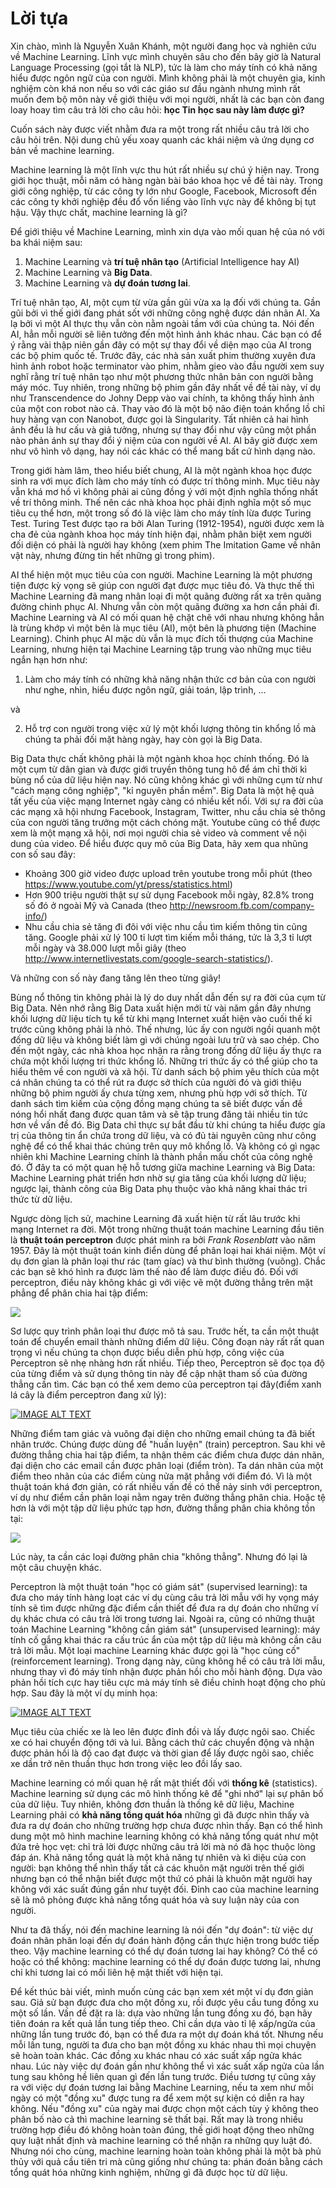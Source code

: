 # Lời tựa 


Xin chào, mình là Nguyễn Xuân Khánh, một người đang học và nghiên cứu về Machine Learning. Lĩnh vực mình chuyên sâu cho đến bây giờ là Natural Language Processing (gọi tắt là NLP), tức là làm cho máy tính có khả năng hiểu được ngôn ngữ của con người. Mình không phải là một chuyên gia, kinh nghiệm còn khá non nếu so với các giáo sư đầu ngành nhưng mình rất muốn đem bộ môn này về giới thiệu với mọi người, nhất là các bạn còn đang loay hoay tìm câu trả lời cho câu hỏi: **học Tin học sau này làm được gì?**

Cuốn sách này được viết nhằm đưa ra một trong rất nhiều câu trả lời cho câu hỏi trên. Nội dung chủ yếu xoay quanh các khái niệm và ứng dụng cơ bản về machine learning.  

Machine learning là một lĩnh vực thu hút rất nhiều sự chú ý hiện nay. Trong giới học thuật, mỗi năm có hàng ngàn bài báo khoa học về đề tài này. Trong giới công nghiệp, từ các công ty lớn như Google, Facebook, Microsoft đến các công ty khởi nghiệp đều đổ vốn liếng vào lĩnh vực này để không bị tụt hậu. Vậy thực chất, machine learning là gì?

Để giới thiệu về Machine Learning, mình xin dựa vào mối quan hệ của nó với ba khái niệm sau:
1. Machine Learning và **trí tuệ nhân tạo** (Artificial Intelligence hay AI)
2. Machine Learning và **Big Data**.
3. Machine Learning và **dự đoán tương lai**.

Trí tuệ nhân tạo, AI, một cụm từ vừa gần gũi vừa xa lạ đối với chúng ta. Gần gũi bởi vì thế giới đang phát sốt với những công nghệ được dán nhãn AI. Xa lạ bởi vì một AI thực thụ vẫn còn nằm ngoài tầm với của chúng ta. Nói đến AI, hẳn mỗi người sẽ liên tưởng đến một hình ảnh khác nhau. Các bạn có để ý rằng vài thập niên gần đây có một sự thay đổi về diện mạo của AI trong các bộ phim quốc tế. Trước đây, các nhà sản xuất phim thường xuyên đưa hình ảnh robot hoặc terminator vào phim, nhằm gieo vào đầu người xem suy nghĩ rằng trí tuệ nhân tạo như một phương thức nhân bản con người bằng máy móc. Tuy nhiên, trong những bộ phim gần đây nhất về đề tài này, ví dụ như Transcendence do Johny Depp vào vai chính, ta không thấy hình ảnh của một con robot nào cả. Thay vào đó là một bộ não điện toán khổng lồ chỉ huy hàng vạn con Nanobot, được gọi là Singularity. Tất nhiên cả hai hình ảnh đều là hư cấu và giả tưởng, nhưng sự thay đổi như vậy cũng một phần nào phản ánh sự thay đổi ý niệm của con người về AI. AI bây giờ được xem như vô hình vô dạng, hay nói các khác có thể mang bất cứ hình dạng nào.

Trong giới hàm lâm, theo hiểu biết chung, AI là một ngành khoa học được sinh ra với mục đích làm cho máy tính có được trí thông minh. Mục tiêu này vẫn khá mơ hồ vì không phải ai cũng đồng ý với một định nghĩa thống nhất về trí thông minh. Thế nên các nhà khoa học phải định nghĩa một số mục tiêu cụ thể hơn, một trong số đó là việc làm cho máy tính lừa được Turing Test. Turing Test được tạo ra bởi Alan Turing (1912-1954), người được xem là cha đẻ của ngành khoa học máy tính hiện đại, nhằm phân biệt xem người đối diện có phải là người hay không (xem phim The Imitation Game về nhân vật này, nhưng đừng tin hết những gì trong phim).

AI thể hiện một mục tiêu của con người. Machine Learning là một phương tiện được kỳ vọng sẽ giúp con người đạt được mục tiêu đó. Và thực thế thì Machine Learning đã mang nhân loại đi một quãng đường rất xa trên quãng đường chinh phục AI. Nhưng vẫn còn một quãng đường xa hơn cần phải đi. Machine Learning và AI có mối quan hệ chặt chẽ với nhau nhưng không hẳn là trùng khớp vì một bên là mục tiêu (AI), một bên là phương tiện (Machine Learning). Chinh phục AI mặc dù vẫn là mục đích tối thượng của Machine Learning, nhưng hiện tại Machine Learning tập trung vào những mục tiêu ngắn hạn hơn như:

1. Làm cho máy tính có những khả năng nhận thức cơ bản của con người như nghe, nhìn, hiểu được ngôn ngữ, giải toán, lập trình, …

và

2. Hỗ trợ con người trong việc xử lý một khối lượng thông tin khổng lồ mà chúng ta phải đối mặt hàng ngày, hay còn gọi là Big Data.

Big Data thực chất không phải là một ngành khoa học chính thống. Đó là một cụm từ dân gian và được giới truyền thông tung hô để ám chỉ thời kì bùng nổ của dữ liệu hiện nay. Nó cũng không khác gì với những cụm từ như "cách mạng công nghiệp", "kỉ nguyên phần mềm". Big Data là một hệ quả tất yếu của việc mạng Internet ngày càng có nhiều kết nối. Với sự ra đời của các mạng xã hội nhưng Facebook, Instagram, Twitter, nhu cầu chia sẻ thông của con người tăng trưởng một cách chóng mặt. Youtube cũng có thể được xem là một mạng xã hội, nơi mọi người chia sẻ video và comment về nội dung của video. Để hiểu được quy mô của Big Data, hãy xem qua nhũng con số sau đây:

+ Khoảng 300 giờ video được upload trên youtube trong mỗi phút (theo https://www.youtube.com/yt/press/statistics.html)
+ Hơn 900 triệu người thật sự sử dụng Facebook mỗi ngày, 82.8% trong số đó ở ngoài Mỹ và Canada (theo http://newsroom.fb.com/company-info/)
+ Nhu cầu chia sẻ tăng đi đôi với việc nhu cầu tìm kiếm thông tin cũng tăng. Google phải xử lý 100 tỉ lượt tìm kiếm mỗi tháng, tức là 3,3 tỉ lượt mỗi ngày và 38.000 lượt mỗi giây (theo http://www.internetlivestats.com/google-search-statistics/).

Và những con số này đang tăng lên theo từng giây!

Bùng nổ thông tin không phải là lý do duy nhất dẫn đến sự ra đời của cụm từ Big Data. Nên nhớ rằng Big Data xuất hiện mới từ vài năm gần đây nhưng khối lượng dữ liệu tích tụ kể từ khi mạng Internet xuất hiện vào cuối thế kỉ trước cũng không phải là nhỏ. Thế nhưng, lúc ấy con người ngồi quanh một đống dữ liệu và không biết làm gì với chúng ngoài lưu trữ và sao chép. Cho đến một ngày, các nhà khoa học nhận ra rằng trong đống dữ liệu ấy thực ra chứa một khối lượng tri thức khổng lồ. Những tri thức ấy có thể giúp cho ta hiểu thêm về con người và xã hội. Từ danh sách bộ phim yêu thích của một cá nhân chúng ta có thể rút ra được sở thích của người đó và giới thiệu những bộ phim người ấy chưa từng xem, nhưng phù hợp với sở thích. Từ danh sách tìm kiếm của cộng đồng mạng chúng ta sẽ biết được vấn đề nóng hổi nhất đang được quan tâm và sẽ tập trung đăng tải nhiều tin tức hơn về vấn đề đó. Big Data chỉ thực sự bắt đầu từ khi chúng ta hiểu được gía trị của thông tin ẩn chứa trong dữ liệu, và có đủ tài nguyên cũng như công nghệ để có thể khai thác chúng trên quy mô khổng lồ. Và không có gì ngạc nhiên khi Machine Learning chính là thành phần mấu chốt của công nghệ đó. Ở đây ta có một quan hệ hỗ tương giữa machine Learning và Big Data: Machine Learning phát triển hơn nhờ sự gia tăng của khối lượng dữ liệu; ngược lại, thành công của Big Data phụ thuộc vào khả năng khai thác tri thức từ dữ liệu.

Ngược dòng lịch sử, machine Learning đã xuất hiện từ rất lâu trước khi mạng Internet ra đời. Một trong những thuật toán machine Learning đầu tiên là **thuật toán perceptron** được phát minh ra bởi *Frank Rosenblatt* vào năm 1957. Đây là một thuật toán kinh điển dùng để phân loại hai khái niệm. Một ví dụ đơn gỉan là phân loại thư rác (tam gíac) và thư bình thường (vuông). Chắc các bạn sẽ khó hình ra được làm thế nào để làm được điều đó. Đối với perceptron, điều này không khác gì với việc vẽ một đường thẳng trên mặt phẳng để phân chia hai tập điểm:

![](http://khanhxnguyen.com/wp-content/uploads/2015/08/Classification1.png)

Sơ lược quy trình phân loại thư được mô tả sau. Trước hết, ta cần một thuật toán để chuyển email thành những điểm dữ liệu. Công đoạn này rất rất quan trọng vì nếu chúng ta chọn được biểu diễn phù hợp, công việc của Perceptron sẽ nhẹ nhàng hơn rất nhiều. Tiếp theo, Perceptron sẽ đọc tọa độ của từng điểm và sử dụng thông tin này để cập nhật tham số của đường thẳng cần tìm. Các bạn có thể xem demo của perceptron tại đây(điểm xanh lá cây là điểm perceptron đang xử lý):

[![IMAGE ALT TEXT](http://img.youtube.com/vi/vGwemZhPlsA/0.jpg)](https://www.youtube.com/watch?v=vGwemZhPlsA "Video Title")

Những điểm tam giác và vuông đại diện cho những email chúng ta đã biết nhãn trước. Chúng được dùng để "huấn luyện" (train) perceptron. Sau khi vẽ đường thẳng chia hai tập điểm, ta nhận thêm các điểm chưa được dán nhãn, đại diện cho các email cần được phân loại (điểm tròn). Ta dán nhãn của một điểm theo nhãn của các điểm cùng nửa mặt phẳng với điểm đó. Vì là một thuật toán khá đơn giản, có rất nhiều vấn đề có thể nảy sinh với perceptron, ví dụ như điểm cần phân loại nằm ngay trên đường thẳng phân chia. Hoặc tệ hơn là với một tập dữ liệu phức tạp hơn, đường thẳng phân chia không tồn tại:

![](http://khanhxnguyen.com/wp-content/uploads/2015/08/Clasification-hard.png)

Lúc này, ta cần các loại đường phân chia "không thẳng". Nhưng đó lại là một câu chuyện khác.

Perceptron là một thuật toán "học có giám sát" (supervised learning): ta đưa cho máy tính hàng loạt các ví dụ cùng câu trả lời mẫu với hy vọng máy tính sẽ tìm được những đặc điểm cần thiết để đưa ra dự đoán cho những ví dụ khác chưa có câu trả lời trong tương lai. Ngoài ra, cũng có những thuật toán Machine Learning "không cần giám sát" (unsupervised learning): máy tính cố gắng khai thác ra cấu trúc ẩn của một tập dữ liệu mà không cần câu trả lời mẫu. Một loại machine Learning khác được gọi là "học củng cố" (reinforcement learning). Trong dạng này, cũng không hề có câu trả lời mẫu, nhưng thay vì đó máy tính nhận được phản hồi cho mỗi hành động. Dựa vào phản hồi tích cực hay tiêu cực mà máy tính sẽ điều chỉnh hoạt động cho phù hợp. Sau đây là một ví dụ minh họa:

[![IMAGE ALT TEXT](http://img.youtube.com/vi/m4J2WLOvrHg/0.jpg)](https://www.youtube.com/watch?v=m4J2WLOvrHg)
 
Mục tiêu của chiếc xe là leo lên được đỉnh đồi và lấy được ngôi sao. Chiếc xe có hai chuyển động tới và lui. Bằng cách thử các chuyển động và nhận được phản hồi là độ cao đạt được và thời gian để lấy được ngôi sao, chiếc xe dần trở nên thuần thục hơn trong việc leo đồi lấy sao.

Machine learning có mối quan hệ rất mật thiết đối với **thống kê** (statistics). Machine learning sử dụng các mô hình thống kê để "ghi nhớ" lại sự phân bố của dữ liệu. Tuy nhiên, không đơn thuần là thống kê dữ liệu, Machine Learning phải có **khả năng tổng quát hóa** những gì đã được nhìn thấy và đưa ra dự đoán cho những trường hợp chưa được nhìn thấy. Bạn có thể hình dung một mô hình machine learning không có khả năng tổng quát như một đứa trẻ học vẹt: chỉ trả lời được những câu trả lời mà nó đã học thuộc lòng đáp án. Khả năng tổng quát là một khả năng tự nhiên và kì diệu của con người: bạn không thể nhìn thấy tất cả các khuôn mặt người trên thế giới nhưng bạn có thể nhận biết được một thứ có phải là khuôn mặt người hay không với xác suất đúng gần như tuyệt đối. Đỉnh cao của machine learning sẽ là mô phỏng được khả năng tổng quát hóa và suy luận này của con người.

Như ta đã thấy, nói đến machine learning là nói đến "dự đoán": từ việc dự đoán nhãn phân loại đến dự đoán hành động cần thực hiện trong bước tiếp theo. Vậy machine learning có thể dự đoán tương lai hay không? Có thể có hoặc có thể không: machine learning có thể dự đoán được tương lai, nhưng chỉ khi tương lai có mối liên hệ mật thiết với hiện tại.

Để kết thúc bài viết, mình muốn cùng các bạn xem xét một ví dụ đơn giản sau. Giả sử bạn được đưa cho một đồng xu, rồi được yêu cầu tung đồng xu một số lần. Vấn đề đặt ra là: dựa vào những lần tung đồng xu đó, bạn hãy tiên đoán ra kết quả lần tung tiếp theo. Chỉ cần dựa vào tỉ lệ xấp/ngửa của những lần tung trước đó, bạn có thể đưa ra một dự đoán khá tốt. Nhưng nếu mỗi lần tung, người ta đưa cho bạn một đồng xu khác nhau thì mọi chuyện sẽ hoàn toàn khác. Các đồng xu khác nhau có xác suất xấp ngửa khác nhau. Lúc này việc dự đoán gần như không thể vì xác suất xấp ngửa của lần tung sau không hề liên quan gì đến lần tung trước. Điều tương tự cũng xảy ra với việc dự đoán tương lai bằng Machine Learning, nếu ta xem như mỗi ngày có một "đồng xu" được tung ra để xem một sự kiện có diễn ra hay không. Nếu "đồng xu" của ngày mai được chọn một cách tùy ý không theo phân bố nào cả thì machine learning sẽ thất bại. Rất may là trong nhiều trường hợp điều đó không hoàn toàn đúng, thế giới hoạt động theo những quy luật nhất định và machine learning có thể nhận ra những quy luật đó. Nhưng nói cho cùng, machine learning hoàn toàn không phải là một bà phủ thủy với quả cầu tiên tri mà cũng giống như chúng ta: phán đoán bằng cách tổng quát hóa những kinh nghiệm, những gì đã được học từ dữ liệu.